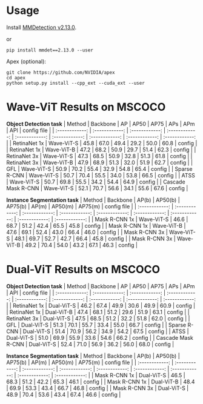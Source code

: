 # Usage

Install [MMDetection v2.13.0](https://github.com/open-mmlab/mmdetection/tree/v2.13.0).

or

```
pip install mmdet==2.13.0 --user
```

Apex (optional):
```
git clone https://github.com/NVIDIA/apex
cd apex
python setup.py install --cpp_ext --cuda_ext --user
```

# Wave-ViT Results on MSCOCO
**Object Detection task**
| Method | Backbone  |  AP  | AP50   |  AP75 | APs  | APm  | APl  | config file | 
| :------------: | :------------: | :------------: | :------------: | :------------: | :------------: | :------------: | :------------: |  :------------: |
| RetinaNet 1x       | Wave-ViT-S | 45.8 | 67.0 | 49.4 | 29.2 | 50.0 | 60.8 | config |
| RetinaNet 1x       | Wave-ViT-B | 47.2 | 68.2 | 50.9 | 29.7 | 51.4 | 62.3 | config |
| RetinaNet 3x       | Wave-ViT-S | 47.3 | 68.5 | 50.9 | 32.8 | 51.3 | 61.8 | config |
| RetinaNet 3x       | Wave-ViT-B | 47.9 | 68.9 | 51.3 | 32.0 | 51.9 | 62.7 | config |
| GFL                | Wave-ViT-S | 50.9 | 70.2 | 55.4 | 32.9 | 54.8 | 65.4 | config |
| Sparse R-CNN       | Wave-ViT-S | 50.7 | 70.4 | 55.5 | 34.0 | 53.8 | 66.5 | config |
| ATSS               | Wave-ViT-S | 50.7 | 69.8 | 55.5 | 34.2 | 54.4 | 64.9 | config |
| Cascade Mask R-CNN | Wave-ViT-S | 52.1 | 70.7 | 56.6 | 34.1 | 55.6 | 67.6 | config |


**Instance Segmentation task**
| Method |  Backbone  |  AP(b)  | AP50(b)   |  AP75(b) | AP(m)  | AP50(m)  | AP75(m)  | config file |
| :------------: | :------------: | :------------: | :------------: | :------------: | :------------: | :------------: | :------------: |  :------------: |
| Mask R-CNN 1x |  Wave-ViT-S | 46.6 | 68.7 | 51.2 | 42.4 | 65.5 | 45.8 | config |
| Mask R-CNN 1x |  Wave-ViT-B | 47.6 | 69.1 | 52.4 | 43.0 | 66.4 | 46.0 | config |
| Mask R-CNN 3x |  Wave-ViT-S | 48.1 | 69.7 | 52.7 | 42.7 | 66.4 | 45.8 | config |
| Mask R-CNN 3x |  Wave-ViT-B | 49.2 | 70.4 | 54.0 | 43.2 | 67.1 | 46.3 | config |

# Dual-ViT Results on MSCOCO
**Object Detection task**
| Method | Backbone  |  AP  | AP50   |  AP75 | APs  | APm  | APl  | config file | 
| :------------: | :------------: | :------------: | :------------: | :------------: | :------------: | :------------: | :------------: |  :------------: |
| RetinaNet 1x       | Dual-ViT-S | 46.2 | 67.4 | 49.9 | 30.6 | 49.9 | 60.9 | config |
| RetinaNet 1x       | Dual-ViT-B | 47.4 | 68.1 | 51.2 | 29.6 | 51.9 | 63.1 | config |
| RetinaNet 3x       | Dual-ViT-S | 47.5 | 68.5 | 51.2 | 32.2 | 51.8 | 62.0 | config |
| GFL                | Dual-ViT-S | 51.3 | 70.1 | 55.7 | 33.4 | 55.0 | 66.7 | config |
| Sparse R-CNN       | Dual-ViT-S | 51.4 | 70.9 | 56.2 | 34.9 | 54.2 | 67.5 | config |
| ATSS               | Dual-ViT-S | 51.0 | 69.9 | 55.9 | 33.6 | 54.6 | 66.2 | config |
| Cascade Mask R-CNN | Dual-ViT-S | 52.4 | 71.0 | 56.9 | 36.2 | 56.0 | 68.0 | config |

**Instance Segmentation task**
| Method |  Backbone  |  AP(b)  | AP50(b)   |  AP75(b) | AP(m)  | AP50(m)  | AP75(m)  | config file |
| :------------: | :------------: | :------------: | :------------: | :------------: | :------------: | :------------: | :------------: |  :------------: |
| Mask R-CNN 1x |  Dual-ViT-S | 46.5 | 68.3 | 51.2 | 42.2 | 65.3 | 46.1 | config |
| Mask R-CNN 1x |  Dual-ViT-B | 48.4 | 69.9 | 53.3 | 43.4 | 66.7 | 46.8 | config |
| Mask R-CNN 3x |  Dual-ViT-S | 48.9 | 70.4 | 53.6 | 43.4 | 67.4 | 46.6 | config |